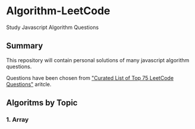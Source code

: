 # Algorithm-LeetCode
 
 Study Javascript Algorithm Questions

## Summary

This repository will contain personal solutions of many javascript algorithm questions.

Questions have been chosen from ["Curated List of Top 75 LeetCode Questions"](https://www.teamblind.com/post/New-Year-Gift---Curated-List-of-Top-75-LeetCode-Questions-to-Save-Your-Time-OaM1orEU) aritcle.

## Algoritms by Topic

### 1. Array

